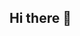 ## Hi there 👋

<!--
**zekicanozkanli/zekicanozkanli** is a ✨ _special_ ✨ repository because its `README.md` (this file) appears on your GitHub profile.

Sene sonuna zenginiz inşeAllah 2025

Here are some ideas to get you started:

- 🔭 I’m currently working on ...
- 🌱 I’m currently learning ...
- 👯 I’m looking to collaborate on ...
- 🤔 I’m looking for help with ...
- 💬 Ask me about ...
- 📫 How to reach me: ...
- 😄 Pronouns: ...
- ⚡ Fun fact: ...
-->
